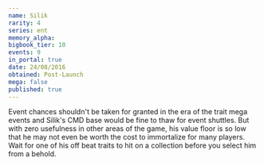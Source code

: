 ```yaml
---
name: Silik
rarity: 4
series: ent
memory_alpha:
bigbook_tier: 10
events: 9
in_portal: true
date: 24/08/2016
obtained: Post-Launch
mega: false
published: true
---
```


Event chances shouldn't be taken for granted in the era of the trait mega events and Silik's CMD base would be fine to thaw for event shuttles. But with zero usefulness in other areas of the game, his value floor is so low that he may not even be worth the cost to immortalize for many players. Wait for one of his off beat traits to hit on a collection before you select him from a behold.

